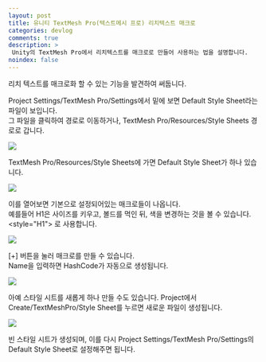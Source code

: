 ```yaml
---
layout: post
title: 유니티 TextMesh Pro(텍스트메시 프로) 리치텍스트 매크로
categories: devlog
comments: true
description: >
 Unity의 TextMesh Pro에서 리치텍스트를 매크로로 만들어 사용하는 법을 설명합니다.
noindex: false
---
```


리치 텍스트를 매크로화 할 수 있는 기능을 발견하여 써둡니다.

Project Settings/TextMesh Pro/Settings에서 밑에 보면 Default Style Sheet라는 파일이 보입니다.  
그 파일을 클릭하여 경로로 이동하거나, TextMesh Pro/Resources/Style Sheets 경로로 갑니다.

![](https://lh3.googleusercontent.com/7BPMh7wviN_V6erGTJSyT3CDRmItum2iqfvBwBNvkmH23Tra-dnLwxNrBWqgilHL4FLQFuXhNaAb1WqKRlPVnEo7TmpPzk5oWVKShm8-VGl6F9FPUsVr6x3U8sWE0VtnzTgATLmzag=w2400)

TextMesh Pro/Resources/Style Sheets에 가면 Default Style Sheet가 하나 있습니다. 

![](https://lh3.googleusercontent.com/onrhNSgO1DhRNKud5gcZUfrS8QWQdfcRY8p5HCc0Q8XZjLyzmX1o6oFxfvga437lwA_xUoSIxG70ecOuT9buEdyQFoknkKXN52DMtsRUTFbLtsNAqbT0WeGSazuVL_D6GbBgzCN1WA=w2400)

이를 열어보면 기본으로 설정되어있는 매크로들이 나옵니다.  
예를들어 H1은 사이즈를 키우고, 볼드를 먹인 뒤, 색을 변경하는 것을 볼 수 있습니다. <style="H1"> </style>로 사용합니다.

![](https://lh3.googleusercontent.com/zr8jbR1XVYlB-BwTBz7ZOqxkOwuYSYdZpwYFhXRQABoXsIQkNIzmwFvH_1KAl-YHVUZKCAuzYvLiSk0uV4gUfnh7wIqouUQ90Akie9o1A0JtGrY_ArTW4WQpyHphuX9gHTGsxXgqsw=w2400)

[+] 버튼을 눌러 매크로를 만들 수 있습니다.  
Name을 입력하면 HashCode가 자동으로 생성됩니다.

![](https://lh3.googleusercontent.com/jNtLlefk47_uFLcCY86oh7gQbAibkd3HxDelJ3lBWfL2IGPzzw-BZhb4dZ0fsP8btd1RF9u8go-iuDEyL9nCBbgwpxrAd6Ij_hYDyKSEAK5NHwr9vFmqLE3nR_cTrH7d607VqyTbug=w2400)

아예 스타일 시트를 새롭게 하나 만들 수도 있습니다. Project에서 Create/TextMeshPro/Style Sheet를 누르면 새로운 파일이 생성됩니다.

![](https://lh3.googleusercontent.com/Mm3_n12_Obb_I_iJ7plFgcE5lHeBkQLRe7FtjmFV9wyK0Ju2pV6KO8jCPXXwhS6tdWgRAGAKKUVoGyVzau6uBmllQl4sZFTlx_6nHrmnBHDtjwFlBVkSaVNyllpXadcuTBaBGcPN-w=w2400)

빈 스타일 시트가 생성되며, 이를 다시 Project Settings/TextMesh Pro/Settings의  Default Style Sheet로 설정해주면 됩니다.

